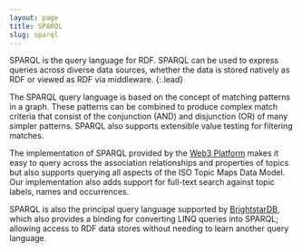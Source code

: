```yaml
---
layout: page
title: SPARQL
slug: sparql
---
```


SPARQL is the query language for RDF. SPARQL can be used to express queries across diverse data sources, whether the data is stored natively as RDF or viewed as RDF via middleware.
{:.lead}

The SPARQL query language is based on the concept of matching patterns in a graph. These patterns can be combined to produce complex match criteria that consist of the conjunction (AND) and disjunction (OR) of many simpler patterns. SPARQL also supports extensible value testing for filtering matches.

The implementation of SPARQL provided by the [Web3 Platform](/solutions/web3/) makes it easy to query across the association relationships and properties of topics but also supports querying all aspects of the ISO Topic Maps Data Model. Our implementation also adds support for full-text search against topic labels, names and occurrences.

SPARQL is also the principal query language supported by [BrightstarDB](/solutions/brightstardb/), which also provides a binding for converting LINQ queries into SPARQL; allowing access to RDF data stores without needing to learn another query language.